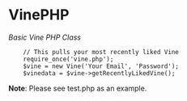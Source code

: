 VinePHP
=======

*Basic Vine PHP Class*

		// This pulls your most recently liked Vine
		require_once('vine.php'); 
		$vine = new Vine('Your Email', 'Password');
		$vinedata = $vine->getRecentlyLikedVine();

**Note**: Please see test.php as an example.
